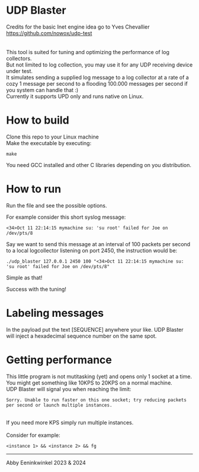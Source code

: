 # UDP Blaster
Credits for the basic Inet engine idea go to
Yves Chevallier https://github.com/nowox/udp-test<br>
<br>
<br>
This tool is suited for tuning and optimizing the performance of log collectors.<br>
But not limited to log collection, you may use it for any UDP receiving device under test.<br>
It simulates sending a supplied log message to a log collector at a rate of a cozy 1 message per second to a flooding 100.000 messages per second if you system can handle that :)<br>
Currently it supports UPD only and runs native on Linux.<br>

# How to build
Clone this repo to your Linux machine<br>
Make the executable by executing:<br>

```
make
```

You need GCC installed and other C libraries depending on you distribution.

# How to run

Run the file and see the possible options.<br>

For example consider this short syslog message:
```
<34>Oct 11 22:14:15 mymachine su: 'su root' failed for Joe on /dev/pts/8
```
Say we want to send this message at an interval of 100 packets per second to a local logcollector listening on port 2450, the instruction would be:

```
./udp_blaster 127.0.0.1 2450 100 "<34>Oct 11 22:14:15 mymachine su: 'su root' failed for Joe on /dev/pts/8"
```

Simple as that! <br>

Success with the tuning!<br>

# Labeling messages

In the payload put the text [SEQUENCE] anywhere your like. UDP Blaster will inject a hexadecimal sequence number on the same spot.

# Getting performance

This little program is not mutitasking (yet) and opens only 1 socket at a time. <br>
You might get something like 10KPS to 20KPS on a normal machine. <br>
UDP Blaster will signal you when reaching the limit: <br>

```
Sorry. Unable to run faster on this one socket; try reducing packets per second or launch multiple instances.

```

<br>
If you need more KPS simply run multiple instances. <br>
<br>
Consider for example:


```
<instance 1> && <instance 2> && fg

```

<hr>
Abby Eeninkwinkel 2023 & 2024
